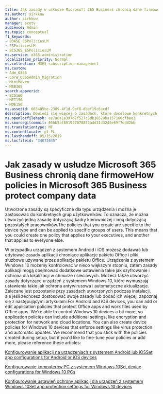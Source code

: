 ```yaml
---
title: Jak zasady w usłudze Microsoft 365 Business chronią dane firmowe
ms.author: sirkkuw
author: sirkkuw
manager: scotv
audience: Admin
ms.topic: conceptual
f1_keywords:
- O365E_ESPoliciesLM
- ESPoliciesLM
- BCS365_ESPoliciesLM
ms.service: o365-administration
localization_priority: Normal
ms.collection: M365-subscription-management
ms.custom:
- Adm_O365
- Core_O365Admin_Migration
- MiniMaven
- MSB365
search.appverid:
- BCS160
- MET150
- MOE150
ms.assetid: 665485be-2389-4f1d-9ef8-dbef19c6acdf
description: Dowiedz się więcej o zasadach, które docelowe konkretnych urządzeń i grup zabezpieczeń do ochrony danych firmowych na urządzeniach osobistych użytkownika.
ms.openlocfilehash: ee7a0a1a397d7f527c3db16520ba157168cfbee3
ms.sourcegitcommit: 66bb5af851947078872a4d31d3246e69f7dd42bb
ms.translationtype: MT
ms.contentlocale: pl-PL
ms.lasthandoff: 05/15/2019
ms.locfileid: "34072645"
---
```

# <a name="how-policies-in-microsoft-365-business-protect-company-data"></a><span data-ttu-id="f22ee-103">Jak zasady w usłudze Microsoft 365 Business chronią dane firmowe</span><span class="sxs-lookup"><span data-stu-id="f22ee-103">How policies in Microsoft 365 Business protect company data</span></span>

<span data-ttu-id="f22ee-p101">Utworzone zasady są specyficzne dla typu urządzenia i można je zastosować do konkretnych grup użytkowników. To oznacza, że można utworzyć jedną zasadę dotyczącą kadry kierowniczej i inną dotyczącą pozostałych pracowników.</span><span class="sxs-lookup"><span data-stu-id="f22ee-p101">The policies that you create are specific to the device type and can be applied to specific groups of users. This means that you could create one policy that applies to your executives, and another that applies to everyone else.</span></span>
  
<span data-ttu-id="f22ee-p102">W przypadku urządzeń z systemem Android i iOS możesz dodawać lub edytować zasady aplikacji chroniące aplikacje pakietu Office i pliki służbowe używane przez aplikacje pakietu Office. Urządzenia z systemem Windows 10 możemy kontrolować w nieco większym stopniu, zatem zasady aplikacji mogą obejmować dodatkowe ustawienia takie jak szyfrowanie i ochrona dla lokalizacji w chmurze i sieciowych. Możesz także utworzyć zasady dotyczące urządzeń z systemem Windows 10, które wymuszają ustawienia takie jak ochrona antywirusowa i automatyczne aktualizacje. Zalecane jest pozostanie przy zasadach utworzonych podczas instalacji, ale jeśli zechcesz dostosować swoje zasady lub dodać ich więcej, zapoznaj się z następującymi artykułami:</span><span class="sxs-lookup"><span data-stu-id="f22ee-p102">For Android and iOS devices, you can add or edit application policies that protect Office apps and work files used by Office apps. We're able to control Windows 10 devices a bit more, so application policies can include additional settings, like encryption and protection for network and cloud locations. You can also create device policies for Windows 10 devices that enforce settings like virus protection and automatic updates. We recommend that you stick with the policies created during setup, but if you'd like to fine-tune your policies or add more, please reference these articles:</span></span>
  
[<span data-ttu-id="f22ee-110">Konfigurowanie aplikacji na urządzeniach z systemem Android lub iOS</span><span class="sxs-lookup"><span data-stu-id="f22ee-110">Set app configurations for Android or iOS devices</span></span>](app-protection-settings-for-android-and-ios.md)
  
[<span data-ttu-id="f22ee-111">Konfigurowanie komputerów PC z systemem Windows 10</span><span class="sxs-lookup"><span data-stu-id="f22ee-111">Set device configurations for Windows 10 PCs</span></span>](protection-settings-for-windows-10-pcs.md)
  
[<span data-ttu-id="f22ee-112">Konfigurowanie ustawień ochrony aplikacji dla urządzeń z systemem Windows 10</span><span class="sxs-lookup"><span data-stu-id="f22ee-112">Set app protection settings for Windows 10 devices</span></span>](protection-settings-for-windows-10-devices.md)
  

